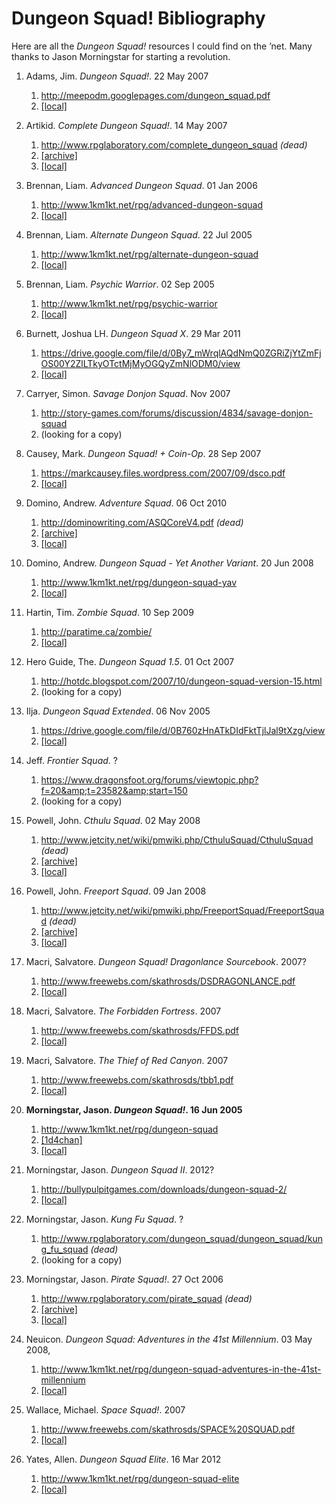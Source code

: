# Dungeon Squad! Bibliography

Here are all the _Dungeon Squad!_ resources I could find on the &rsquo;net. Many thanks to Jason Morningstar for starting a revolution.

1. Adams, Jim. _Dungeon Squad!_. 22 May 2007
   1. http://meepodm.googlepages.com/dungeon_squad.pdf  
   1. [\[local\]](Dungeon%20Squad%20\(meepo\).pdf)

1. Artikid. _Complete Dungeon Squad!_. 14 May 2007
   1. http://www.rpglaboratory.com/complete_dungeon_squad _(dead)_
   1. [\[archive\]](https://web.archive.org/web/20100502074444/http://www.rpglaboratory.com/complete_dungeon_squad)
   1. [\[local\]](complete.html)

1. Brennan, Liam. _Advanced Dungeon Squad_. 01 Jan 2006
   1. http://www.1km1kt.net/rpg/advanced-dungeon-squad
   1. [\[local\]](Advanced%20Dungeon%20Squad.pdf)

1. Brennan, Liam. _Alternate Dungeon Squad_. 22 Jul 2005
   1. http://www.1km1kt.net/rpg/alternate-dungeon-squad
   1. [\[local\]](Alternate%20Dungeon%20Squad.pdf)

1. Brennan, Liam. _Psychic Warrior_. 02 Sep 2005
   1. http://www.1km1kt.net/rpg/psychic-warrior
   1. [\[local\]](Psychic%20Warrior.pdf)

1. Burnett, Joshua LH. _Dungeon Squad X_. 29 Mar 2011
   1. https://drive.google.com/file/d/0By7_mWrqlAQdNmQ0ZGRiZjYtZmFjOS00Y2ZlLTkyOTctMjMyOGQyZmNlODM0/view
   1. [\[local\]](Dungeon%20Squad%20X.pdf)

1. Carryer, Simon. _Savage Donjon Squad_. Nov 2007
   1. http://story-games.com/forums/discussion/4834/savage-donjon-squad
   1. (looking for a copy)

1. Causey, Mark. _Dungeon Squad! + Coin-Op_. 28 Sep 2007
   1. https://markcausey.files.wordpress.com/2007/09/dsco.pdf
   1. [\[local\]](Dungeon%20Squad%20Coin%20Op.pdf)

1. Domino, Andrew. _Adventure Squad_. 06 Oct 2010
   1. http://dominowriting.com/ASQCoreV4.pdf _(dead)_
   1. [\[archive\]](https://web.archive.org/web/20101006003808/http://dominowriting.com/ASQCoreV4.pdf)
   1. [\[local\]](Adventure%20Squad.pdf)

1. Domino, Andrew. _Dungeon Squad - Yet Another Variant_. 20 Jun 2008
   1. http://www.1km1kt.net/rpg/dungeon-squad-yav
   1. [\[local\]](Dungeon%20Squad%20YAV.pdf)

1. Hartin, Tim. _Zombie Squad_. 10 Sep 2009
   1. http://paratime.ca/zombie/
   1. [\[local\]](Zombie%20Squad.pdf)

1. Hero Guide, The. _Dungeon Squad 1.5_. 01 Oct 2007
   1. http://hotdc.blogspot.com/2007/10/dungeon-squad-version-15.html
   1. (looking for a copy)

1. Ilja. _Dungeon Squad Extended_. 06 Nov 2005
   1. https://drive.google.com/file/d/0B760zHnATkDIdFktTjlJal9tXzg/view
   1. [\[local\]](Dungeon%20Squad%20Extended.pdf)

1. Jeff. _Frontier Squad_. ?
   1. https://www.dragonsfoot.org/forums/viewtopic.php?f=20&amp;t=23582&amp;start=150
   1. (looking for a copy)

1. Powell, John. _Cthulu Squad_. 02 May 2008
   1. http://www.jetcity.net/wiki/pmwiki.php/CthuluSquad/CthuluSquad _(dead)_
   1. [\[archive\]](https://web.archive.org/web/20080502093051/http://www.jetcity.net:80/wiki/pmwiki.php/CthulhuSquad/CthulhuSquad)
   1. [\[local\]](cthulu.html)

1. Powell, John. _Freeport Squad_. 09 Jan 2008
   1. http://www.jetcity.net/wiki/pmwiki.php/FreeportSquad/FreeportSquad _(dead)_
   1. [\[archive\]](https://web.archive.org/web/20080502093056/http://www.jetcity.net/wiki/pmwiki.php/FreeportSquad/FreeportSquad)
   1. [\[local\]](freeport.html)

1. Macri, Salvatore. _Dungeon Squad! Dragonlance Sourcebook_. 2007?
	1. http://www.freewebs.com/skathrosds/DSDRAGONLANCE.pdf
	1. [\[local\]](Dungeon%20Squad%20DragonLance.pdf)

1. Macri, Salvatore. _The Forbidden Fortress_. 2007
   1. http://www.freewebs.com/skathrosds/FFDS.pdf
   1. [\[local\]](The%20Forbidden%20Fortress.pdf)

1. Macri, Salvatore. _The Thief of Red Canyon_. 2007
   1. http://www.freewebs.com/skathrosds/tbb1.pdf
   1. [\[local\]](Thief%20of%20Red%20Canyon.pdf)

1. **Morningstar, Jason. _Dungeon Squad!_. 16 Jun 2005**
   1. http://www.1km1kt.net/rpg/dungeon-squad
   1. [\[1d4chan\]](https://1d4chan.org/wiki/Dungeon_Squad)
   1. [\[local\]](Dungeon%20Squad.pdf)

1. Morningstar, Jason. _Dungeon Squad II_. 2012?
   1. http://bullypulpitgames.com/downloads/dungeon-squad-2/
   1. [\[local\]](Dungeon%20Squad%20II.pdf)

1. Morningstar, Jason. _Kung Fu Squad_. ?
   1. http://www.rpglaboratory.com/dungeon_squad/dungeon_squad/kung_fu_squad _(dead)_
   1. (looking for a copy)

1. Morningstar, Jason. _Pirate Squad!_. 27 Oct 2006
   1. http://www.rpglaboratory.com/pirate_squad _(dead)_
   1. [\[archive\]](https://web.archive.org/web/20061107005450/http://www.rpglaboratory.com/pirate_squad)
   1. [\[local\]](Pirate%20Squad.pdf)

1. Neuicon. _Dungeon Squad: Adventures in the 41st Millennium_. 03 May 2008,
   1. http://www.1km1kt.net/rpg/dungeon-squad-adventures-in-the-41st-millennium</a>
   1. [\[local\]](Dungeon%20Squad%20Warhammer%2040K.pdf)

1. Wallace, Michael. _Space Squad!_. 2007
   1. http://www.freewebs.com/skathrosds/SPACE%20SQUAD.pdf
   1. [\[local\]](SPACE%20SQUAD.pdf)

1. Yates, Allen. _Dungeon Squad Elite_. 16 Mar 2012
   1. http://www.1km1kt.net/rpg/dungeon-squad-elite
   1. [\[local\]](Dungeon%20Squad%20Elite.pdf)
